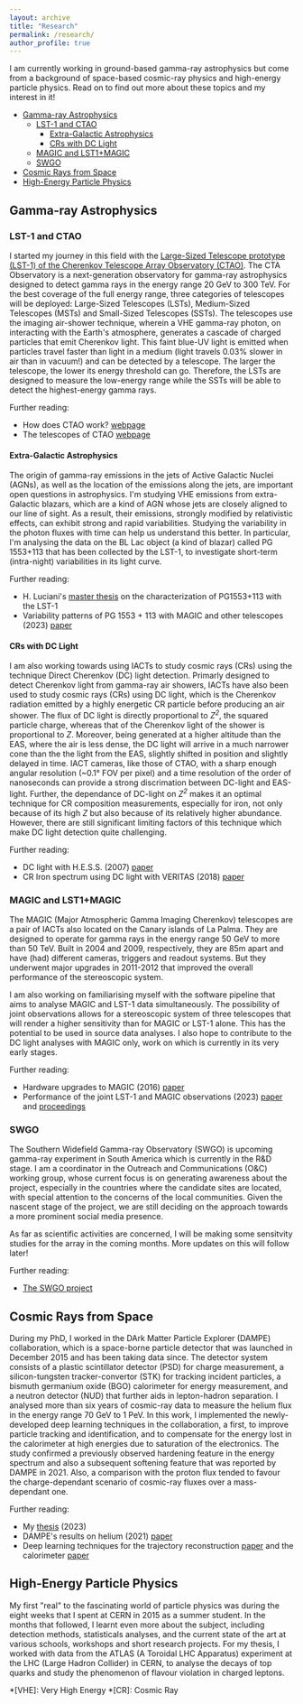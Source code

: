 ```yaml
---
layout: archive
title: "Research"
permalink: /research/
author_profile: true
---
```


I am currently working in ground-based gamma-ray astrophysics but come from a background of space-based cosmic-ray physics and high-energy particle physics. Read on to find out more about these topics and my interest in it!

* [Gamma-ray Astrophysics](#gamma-ray-astrophysics)
  * [LST-1 and CTAO](#lst-1-and-ctao)
    * [Extra-Galactic Astrophysics](#extra-galactic-astrophysics)
    * [CRs with DC Light](#crs-with-dc-light)
  * [MAGIC and LST1+MAGIC](#magic-and-lst1magic)
  * [SWGO](#swgo)
* [Cosmic Rays from Space](#cosmic-rays-from-space)
* [High-Energy Particle Physics](#high-energy-particle-physics)

## Gamma-ray Astrophysics

### LST-1 and CTAO

I started my journey in this field with the [Large-Sized Telescope prototype (LST-1) of the Cherenkov Telescope Array Observatory (CTAO)](https://www.ctao.org). The CTA Observatory is a next-generation observatory for gamma-ray astrophysics designed to detect gamma rays in the energy range 20 GeV to 300 TeV. For the best coverage of the full energy range, three categories of telescopes will be deployed: Large-Sized Telescopes (LSTs), Medium-Sized Telescopes (MSTs) and Small-Sized Telescopes (SSTs). The telescopes use the imaging air-shower technique, wherein a VHE gamma-ray photon, on interacting with the Earth's atmosphere, generates a cascade of charged particles that emit Cherenkov light. This faint blue-UV light is emitted when particles travel faster than light in a medium (light travels 0.03% slower in air than in vacuum!) and can be detected by a telescope. The larger the telescope, the lower its energy threshold can go. Therefore, the LSTs are designed to measure the low-energy range while the SSTs will be able to detect the highest-energy gamma rays. 

Further reading:
* How does CTAO work? [webpage](https://www.ctao.org/emission-to-discovery/science/how-ctao-works/)
* The telescopes of CTAO [webpage](https://www.ctao.org/emission-to-discovery/telescopes/)

#### Extra-Galactic Astrophysics

The origin of gamma-ray emissions in the jets of Active Galactic Nuclei (AGNs), as well as the location of the emissions along the jets, are important open questions in astrophysics. I'm studying VHE emissions from extra-Galactic blazars, which are a kind of AGN whose jets are closely aligned to our line of sight. As a result, their emissions, strongly modified by relativistic effects, can exhibit strong and rapid variabilities. Studying the variability in the photon fluxes with time can help us understand this better. In particular, I'm analysing the data on the BL Lac object (a kind of blazar) called PG 1553+113 that has been collected by the LST-1, to investigate short-term (intra-night) variabilities in its light curve.

Further reading:
* H. Luciani's [master thesis](https://hdl.handle.net/20.500.12608/51830) on the characterization of PG1553+113 with the LST-1
* Variability patterns of PG 1553 + 113 with MAGIC and other telescopes (2023) [paper](https://doi.org/10.1093/mnras/stae649)

#### CRs with DC Light

I am also working towards using IACTs to study cosmic rays (CRs) using the technique Direct Cherenkov (DC) light detection. Primarly designed to detect Cherenkov light from gamma-ray air showers, IACTs have also been used to study cosmic rays (CRs) using DC light, which is the Cherenkov radiation emitted by a highly energetic CR particle before producing an air shower. The flux of DC light is directly proportional to <i>Z<sup>2</sup></i>, the squared particle charge, whereas that of the Cherenkov light of the shower is proportional to <i>Z</i>. Moreover, being generated at a higher altitude than the EAS, where the air is less dense, the DC light will arrive in a much narrower cone than the the light from the EAS, slightly shifted in position and slightly delayed in time. IACT cameras, like those of CTAO, with a sharp enough angular resolution (~0.1° FOV per pixel) and a time resolution of the order of nanoseconds can provide a strong discrimation between DC-light and EAS-light. Further, the dependance of DC-light on <i>Z<sup>2</sup></i> makes it an optimal technique for CR composition measurements, especially for iron, not only because of its high <i>Z</i> but also because of its relatively higher abundance. However, there are still significant limiting factors of this technique which make DC light detection quite challenging.

Further reading:
* DC light with H.E.S.S. (2007) [paper](https://journals.aps.org/prd/abstract/10.1103/PhysRevD.75.042004)
* CR Iron spectrum using DC light with VERITAS (2018) [paper](https://journals.aps.org/prd/abstract/10.1103/PhysRevD.98.022009)

### MAGIC and LST1+MAGIC

The MAGIC (Major Atmospheric Gamma Imaging Cherenkov) telescopes are a pair of IACTs also located on the Canary islands of La Palma. They are designed to operate for gamma rays in the energy range 50 GeV to more than 50 TeV. Built in 2004 and 2009, respectively, they are 85m apart and have (had) different cameras, triggers and readout systems. But they underwent major upgrades in 2011-2012 that improved the overall performance of the stereoscopic system.

I am also working on familiarising myself with the software pipeline that aims to analyse MAGIC and LST-1 data simultaneously. The possibility of joint observations allows for a stereoscopic system of three telescopes that will render a higher sensitivity than for MAGIC or LST-1 alone. This has the potential to be used in source data analyses. I also hope to contribute to the DC light analyses with MAGIC only, work on which is currently in its very early stages.

Further reading:
* Hardware upgrades to MAGIC (2016) [paper](https://www.sciencedirect.com/science/article/pii/S0927650515000663)
* Performance of the joint LST-1 and MAGIC observations (2023) [paper](https://doi.org/10.1051/0004-6361/202346927) and [proceedings](https://doi.org/10.22323/1.444.0636)

### SWGO

The Southern Widefield Gamma-ray Observatory (SWGO) is upcoming gamma-ray experiment in South America which is currently in the R&D stage. I am a coordinator in the Outreach and Communications (O&C) working group, whose current focus is on generating awareness about the project, especially in the countries where the candidate sites are located, with special attention to the concerns of the local communities. Given the nascent stage of the project, we are still deciding on the approach towards a more prominent social media presence. 

As far as scientific activities are concerned, I will be making some sensitvity studies for the array in the coming months. More updates on this will follow later!

Further reading:
* [The SWGO project](https://www.swgo.org)


## Cosmic Rays from Space

During my PhD, I worked in the DArk Matter Particle Explorer (DAMPE) collaboration, which is a space-borne particle detector that was launched in December 2015 and has been taking data since. The detector system consists of a plastic scintillator detector (PSD) for charge measurement, a silicon-tungsten tracker-convertor (STK) for tracking incident particles, a bismuth germanium oxide (BGO) calorimeter for energy measurement, and a neutron detector (NUD) that further aids in lepton-hadron separation. I analysed more than six years of cosmic-ray data to measure the helium flux in the energy range 70 GeV to 1 PeV. In this work, I implemented the newly-developed deep learning techniques in the collaboration, a first, to improve particle tracking and identification, and to compensate for the energy lost in the calorimeter at high energies due to saturation of the electronics. The study confirmed a previously observed hardening feature in the energy spectrum and also a subsequent softening feature that was reported by DAMPE in 2021. Also, a comparison with the proton flux tended to favour the charge-dependant scenario of cosmic-ray fluxes over a mass-dependant one.

Further reading:
* My [thesis](https://archive-ouverte.unige.ch/unige:170702) (2023)
* DAMPE's results on helium (2021) [paper](https://journals.aps.org/prl/abstract/10.1103/PhysRevLett.126.201102)
* Deep learning techniques for the trajectory reconstruction [paper](https://www.sciencedirect.com/science/article/pii/S0927650522000962?via%3Dihub) and the calorimeter [paper](https://iopscience.iop.org/article/10.1088/1748-0221/17/06/P06031)

## High-Energy Particle Physics

My first "real" to the fascinating world of particle physics was during the eight weeks that I spent at CERN in 2015 as a summer student. In the months that followed, I learnt even more about the subject, including detection methods, statisticals analyses, and the current state of the art at various schools, workshops and short research projects. For my thesis, I worked with data from the ATLAS (A Toroidal LHC Apparatus) experiment at the LHC (Large Hadron Collider) in CERN, to analyse the decays of top quarks and study the phenomenon of flavour violation in charged leptons.

*[VHE]: Very High Energy
*[CR]: Cosmic Ray